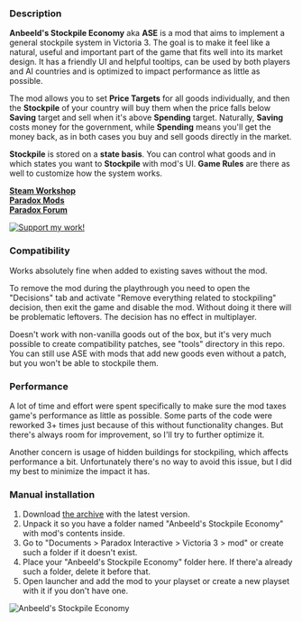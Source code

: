 ### Description

**Anbeeld's Stockpile Economy** aka **ASE** is a mod that aims to implement a general stockpile system in Victoria 3. The goal is to make it feel like a natural, useful and important part of the game that fits well into its market design. It has a friendly UI and helpful tooltips, can be used by both players and AI countries and is optimized to impact performance as little as possible.

The mod allows you to set **Price Targets** for all goods individually, and then the **Stockpile** of your country will buy them when the price falls below **Saving** target and sell when it's above **Spending** target. Naturally, **Saving** costs money for the government, while **Spending** means you'll get the money back, as in both cases you buy and sell goods directly in the market.

**Stockpile** is stored on a **state basis**. You can control what goods and in which states you want to **Stockpile** with mod's UI. **Game Rules** are there as well to customize how the system works.

**[Steam Workshop](https://steamcommunity.com/sharedfiles/filedetails/?id=3249228964)**  
**[Paradox Mods](https://mods.paradoxplaza.com/mods/81091/Any)**  
**[Paradox Forum](https://forum.paradoxplaza.com/forum/threads/mod-anbeelds-stockpile-economy.1679214/)**

[![Support my work!](https://i.imgur.com/Xp3sMoF.jpeg)](https://buymeacoffee.com/anbeeld)

### Compatibility

Works absolutely fine when added to existing saves without the mod.

To remove the mod during the playthrough you need to open the "Decisions" tab and activate "Remove everything related to stockpiling" decision, then exit the game and disable the mod. Without doing it there will be problematic leftovers. The decision has no effect in multiplayer.

Doesn't work with non-vanilla goods out of the box, but it's very much possible to create compatibility patches, see "tools" directory in this repo. You can still use ASE with mods that add new goods even without a patch, but you won't be able to stockpile them.

### Performance

A lot of time and effort were spent specifically to make sure the mod taxes game's performance as little as possible. Some parts of the code were reworked 3+ times just because of this without functionality changes. But there's always room for improvement, so I'll try to further optimize it.

Another concern is usage of hidden buildings for stockpiling, which affects performance a bit. Unfortunately there's no way to avoid this issue, but I did my best to minimize the impact it has.

### Manual installation

1) Download [the archive](https://github.com/Anbeeld/ASE/releases) with the latest version.
2) Unpack it so you have a folder named "Anbeeld's Stockpile Economy" with mod's contents inside.
3) Go to "Documents > Paradox Interactive > Victoria 3 > mod" or create such a folder if it doesn't exist.
4) Place your "Anbeeld's Stockpile Economy" folder here. If there'a already such a folder, delete it before that.
5) Open launcher and add the mod to your playset or create a new playset with it if you don't have one.

![Anbeeld's Stockpile Economy](https://forumcontent.paradoxplaza.com/public/1125490/1.jpg)
